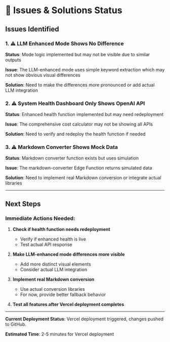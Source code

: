 # 🔧 Issues & Solutions Status

## Issues Identified

### 1. ⚠️ LLM Enhanced Mode Shows No Difference
**Status**: Mode logic implemented but may not be visible due to similar outputs

**Issue**: The LLM-enhanced mode uses simple keyword extraction which may not show obvious visual differences

**Solution**: Need to make the differences more pronounced or add actual LLM integration

### 2. ⚠️ System Health Dashboard Only Shows OpenAI API
**Status**: Enhanced health function implemented but may need redeployment

**Issue**: The comprehensive cost calculator may not be showing all APIs

**Solution**: Need to verify and redeploy the health function if needed

### 3. ⚠️ Markdown Converter Shows Mock Data
**Status**: Markdown converter function exists but uses simulation

**Issue**: The markdown-converter Edge Function returns simulated data

**Solution**: Need to implement real Markdown conversion or integrate actual libraries

---

## Next Steps

### Immediate Actions Needed:

1. **Check if health function needs redeployment**
   - Verify if enhanced health is live
   - Test actual API response

2. **Make LLM-enhanced mode differences more visible**
   - Add more distinct visual elements
   - Consider actual LLM integration

3. **Implement real Markdown conversion**
   - Use actual conversion libraries
   - For now, provide better fallback behavior

4. **Test all features after Vercel deployment completes**

---

**Current Deployment Status**: Vercel deployment triggered, changes pushed to GitHub.

**Estimated Time**: 2-5 minutes for Vercel deployment
